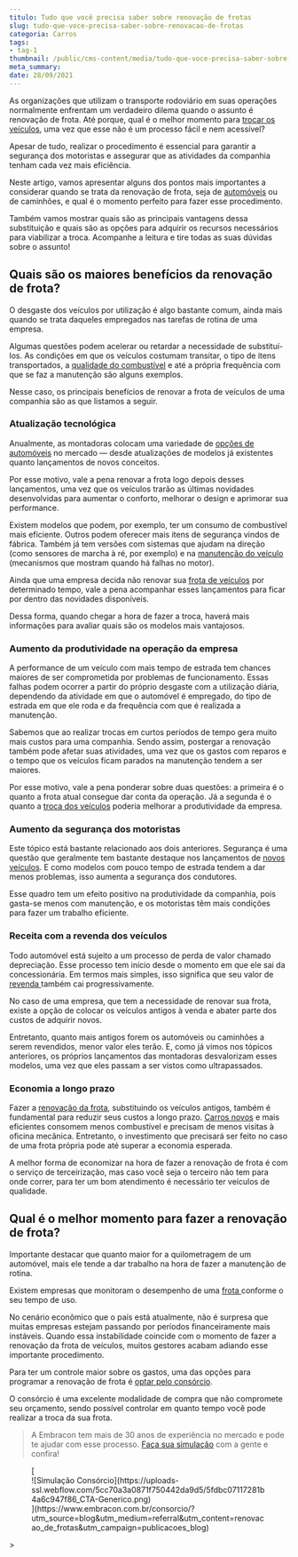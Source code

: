 ```yaml
---
titulo: Tudo que você precisa saber sobre renovação de frotas
slug: tudo-que-voce-precisa-saber-sobre-renovacao-de-frotas
categoria: Carros
tags:
- tag-1
thumbnail: /public/cms-content/media/tudo-que-voce-precisa-saber-sobre-renovacao-de-frotas.jpg
meta_summary: 
date: 28/09/2021
---
```

As organizações que utilizam o transporte rodoviário em suas operações normalmente enfrentam um verdadeiro dilema quando o assunto é renovação de frota. Até porque, qual é o melhor momento para [trocar os veículos](https://www.embracon.com.br/blog/confira-9-sinais-de-que-e-hora-de-trocar-de-carro), uma vez que esse não é um processo fácil e nem acessível?

Apesar de tudo, realizar o procedimento é essencial para garantir a segurança dos motoristas e assegurar que as atividades da companhia tenham cada vez mais eficiência.

Neste artigo, vamos apresentar alguns dos pontos mais importantes a considerar quando se trata da renovação de frota, seja de [automóveis](https://www.embracon.com.br/blog/como-funciona-consorcio-de-automoveis-por-que-boa-opcao) ou de caminhões, e qual é o momento perfeito para fazer esse procedimento.

Também vamos mostrar quais são as principais vantagens dessa substituição e quais são as opções para adquirir os recursos necessários para viabilizar a troca. Acompanhe a leitura e tire todas as suas dúvidas sobre o assunto!

Quais são os maiores benefícios da renovação de frota?
------------------------------------------------------

O desgaste dos veículos por utilização é algo bastante comum, ainda mais quando se trata daqueles empregados nas tarefas de rotina de uma empresa.

Algumas questões podem acelerar ou retardar a necessidade de substituí-los. As condições em que os veículos costumam transitar, o tipo de itens transportados, a [qualidade do combustível](https://www.embracon.com.br/blog/afinal-quais-sao-os-carros-mais-economicos-do-mercado) e até a própria frequência com que se faz a manutenção são alguns exemplos.

Nesse caso, os principais benefícios de renovar a frota de veículos de uma companhia são as que listamos a seguir.

### Atualização tecnológica

Anualmente, as montadoras colocam uma variedade de [opções de automóveis](https://www.embracon.com.br/blog/7-dicas-para-escolher-entre-uma-caminhonete-ou-um-suv) no mercado — desde atualizações de modelos já existentes quanto lançamentos de novos conceitos.

Por esse motivo, vale a pena renovar a frota logo depois desses lançamentos, uma vez que os veículos trarão as últimas novidades desenvolvidas para aumentar o conforto, melhorar o design e aprimorar sua performance.

Existem modelos que podem, por exemplo, ter um consumo de combustível mais eficiente. Outros podem oferecer mais itens de segurança vindos de fábrica. Também já tem versões com sistemas que ajudam na direção (como sensores de marcha à ré, por exemplo) e na [manutenção do veículo](https://www.embracon.com.br/blog/saiba-qual-a-importancia-de-realizar-as-revisoes-regulares-do-carro) (mecanismos que mostram quando há falhas no motor).

Ainda que uma empresa decida não renovar sua [frota de veículos](https://www.embracon.com.br/blog/saiba-como-investir-em-veiculos-pesados-com-o-consorcio-embracon) por determinado tempo, vale a pena acompanhar esses lançamentos para ficar por dentro das novidades disponíveis.

Dessa forma, quando chegar a hora de fazer a troca, haverá mais informações para avaliar quais são os modelos mais vantajosos.

### Aumento da produtividade na operação da empresa

A performance de um veículo com mais tempo de estrada tem chances maiores de ser comprometida por problemas de funcionamento. Essas falhas podem ocorrer a partir do próprio desgaste com a utilização diária, dependendo da atividade em que o automóvel é empregado, do tipo de estrada em que ele roda e da frequência com que é realizada a manutenção.

Sabemos que ao realizar trocas em curtos períodos de tempo gera muito mais custos para uma companhia. Sendo assim, postergar a renovação também pode afetar suas atividades, uma vez que os gastos com reparos e o tempo que os veículos ficam parados na manutenção tendem a ser maiores.

Por esse motivo, vale a pena ponderar sobre duas questões: a primeira é o quanto a frota atual consegue dar conta da operação. Já a segunda é o quanto a [troca dos veículos](https://www.embracon.com.br/blog/como-funciona-o-consorcio-de-maquinas-agricolas-e-caminhoes) poderia melhorar a produtividade da empresa.

### Aumento da segurança dos motoristas

Este tópico está bastante relacionado aos dois anteriores. Segurança é uma questão que geralmente tem bastante destaque nos lançamentos de [novos veículos](https://www.embracon.com.br/blog/sobre-o-consorcio-de-veiculos-embracon). E como modelos com pouco tempo de estrada tendem a dar menos problemas, isso aumenta a segurança dos condutores.

Esse quadro tem um efeito positivo na produtividade da companhia, pois gasta-se menos com manutenção, e os motoristas têm mais condições para fazer um trabalho eficiente.

### Receita com a revenda dos veículos

Todo automóvel está sujeito a um processo de perda de valor chamado depreciação. Esse processo tem início desde o momento em que ele sai da concessionária. Em termos mais simples, isso significa que seu valor de [revenda ](https://www.embracon.com.br/blog/customizado-acessorios-que-valorizam-o-carro-para-a-revenda)também cai progressivamente.

No caso de uma empresa, que tem a necessidade de renovar sua frota, existe a opção de colocar os veículos antigos à venda e abater parte dos custos de adquirir novos.

Entretanto, quanto mais antigos forem os automóveis ou caminhões a serem revendidos, menor valor eles terão. E, como já vimos nos tópicos anteriores, os próprios lançamentos das montadoras desvalorizam esses modelos, uma vez que eles passam a ser vistos como ultrapassados.

### Economia a longo prazo

Fazer a [renovação da frota](https://www.embracon.com.br/blog/consorcio-de-maquinas-agricolas-entenda-como-funciona), substituindo os veículos antigos, também é fundamental para reduzir seus custos a longo prazo. [Carros novos](https://www.embracon.com.br/blog/4-motivos-para-voce-comprar-um-carro-novo) e mais eficientes consomem menos combustível e precisam de menos visitas à oficina mecânica. Entretanto, o investimento que precisará ser feito no caso de uma frota própria pode até superar a economia esperada.

A melhor forma de economizar na hora de fazer a renovação de frota é com o serviço de terceirização, mas caso você seja o terceiro não tem para onde correr, para ter um bom atendimento é necessário ter veículos de qualidade.

Qual é o melhor momento para fazer a renovação de frota?
--------------------------------------------------------

Importante destacar que quanto maior for a quilometragem de um automóvel, mais ele tende a dar trabalho na hora de fazer a manutenção de rotina.

Existem empresas que monitoram o desempenho de uma [frota ](https://www.embracon.com.br/blog/consorcio-de-maquinas-agricolas-entenda-como-funciona)conforme o seu tempo de uso.

No cenário econômico que o país está atualmente, não é surpresa que muitas empresas estejam passando por períodos financeiramente mais instáveis. Quando essa instabilidade coincide com o momento de fazer a renovação da frota de veículos, muitos gestores acabam adiando esse importante procedimento.

Para ter um controle maior sobre os gastos, uma das opções para programar a renovação de frota é [optar pelo consórcio](https://www.embracon.com.br/blog/o-que-posso-comprar-com-um-consorcio).

O consórcio é uma excelente modalidade de compra que não compromete seu orçamento, sendo possível controlar em quanto tempo você pode realizar a troca da sua frota.

> A Embracon tem mais de 30 anos de experiência no mercado e pode te ajudar com esse processo. [Faça sua simulação](https://www.embracon.com.br/consorcio/?utm_source=blog&utm_medium=referral&utm_content=renovacao_de_frotas&utm_campaign=publicacoes_blog) com a gente e confira!

<figure class="w-richtext-figure-type-image w-richtext-align-center">[<div>![Simulação Consórcio](https://uploads-ssl.webflow.com/5cc70a3a0871f750442da9d5/5fdbc07117281b4a6c947f86_CTA-Generico.png)</div>](https://www.embracon.com.br/consorcio/?utm_source=blog&utm_medium=referral&utm_content=renovacao_de_frotas&utm_campaign=publicacoes_blog)</figure>> ‍
